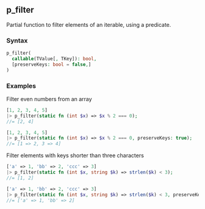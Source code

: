 [//]: # (This file is autogenerated)

## p_filter

Partial function to filter elements of an iterable, using a predicate.

### Syntax
```php
p_filter(
  callable(TValue[, TKey]): bool,
  [preserveKeys: bool = false,]
)
```

### Examples
Filter even numbers from an array
```php
[1, 2, 3, 4, 5]
|> p_filter(static fn (int $x) => $x % 2 === 0);
//= [2, 4]
```
```php
[1, 2, 3, 4, 5]
|> p_filter(static fn (int $x) => $x % 2 === 0, preserveKeys: true);
//= [1 => 2, 3 => 4]
```
Filter elements with keys shorter than three characters
```php
['a' => 1, 'bb' => 2, 'ccc' => 3]
|> p_filter(static fn (int $x, string $k) => strlen($k) < 3);
//= [1, 2]
```
```php
['a' => 1, 'bb' => 2, 'ccc' => 3]
|> p_filter(static fn (int $x, string $k) => strlen($k) < 3, preserveKeys: true);
//= ['a' => 1, 'bb' => 2]
```
